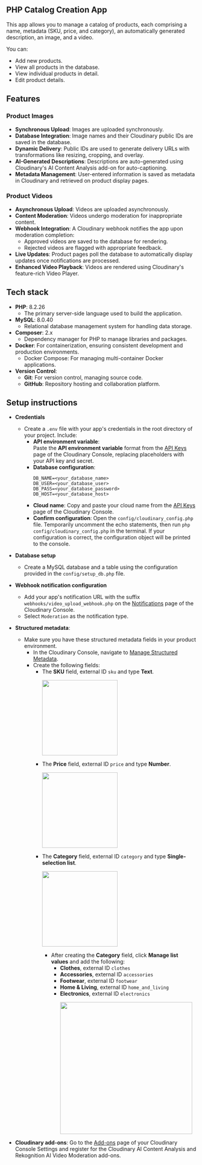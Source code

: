 ## PHP Catalog Creation App

This app allows you to manage a catalog of products, each comprising a name, metadata (SKU, price, and category), an automatically generated description, an image, and a video.

You can:

* Add new products.
* View all products in the database.
* View individual products in detail.
* Edit product details.

## Features

### Product Images

* **Synchronous Upload**: Images are uploaded synchronously.
* **Database Integration**: Image names and their Cloudinary public IDs are saved in the database.
* **Dynamic Delivery**: Public IDs are used to generate delivery URLs with transformations like resizing, cropping, and overlay.
* **AI-Generated Descriptions**: Descriptions are auto-generated using Cloudinary's AI Content Analysis add-on for auto-captioning.
* **Metadata Management**: User-entered information is saved as metadata in Cloudinary and retrieved on product display pages.


### Product Videos

* **Asynchronous Upload**: Videos are uploaded asynchronously.
* **Content Moderation**: Videos undergo moderation for inappropriate content.
* **Webhook Integration**: A Cloudinary webhook notifies the app upon moderation completion:
    * Approved videos are saved to the database for rendering.
    * Rejected videos are flagged with appropriate feedback.
* **Live Updates**: Product pages poll the database to automatically display updates once notifications are processed.
* **Enhanced Video Playback**: Videos are rendered using Cloudinary's feature-rich Video Player.

## Tech stack

- **PHP**: 8.2.26
  - The primary server-side language used to build the application.
- **MySQL**: 8.0.40
  - Relational database management system for handling data storage.
- **Composer**: 2.x
  - Dependency manager for PHP to manage libraries and packages.
- **Docker**: For containerization, ensuring consistent development and production environments.
  - Docker Compose: For managing multi-container Docker applications.
- **Version Control**:
  - **Git**: For version control, managing source code.
  - **GitHub**: Repository hosting and collaboration platform.

## Setup instructions

* **Credentials**
  * Create a `.env` file with your app's credentials in the root directory of your project. Include:
    * **API environment variable**:<br/>Paste the **API environment variable** format from the [API Keys](https://console.cloudinary.com/settings/api-keys) page of the Cloudinary Console, replacing placeholders with your API key and secret.
    * **Database configuration**:
        ```
        DB_NAME=<your_database_name>
        DB_USER=<your_database_user>
        DB_PASS=<your_database_password>
        DB_HOST=<your_database_host>
        ```
    * **Cloud name**: Copy and paste your cloud name from the [API Keys](https://console.cloudinary.com/settings/api-keys) page of the Cloudinary Console.
    * **Confirm configuration**: Open the `config/cloudinary_config.php` file. Temporarily uncomment the echo statements, then run `php config/cloudinary_config.php` in the terminal. If your configuration is correct, the configuration object will be printed to the console.

* **Database setup**
  * Create a MySQL database and a table using the configuration provided in the `config/setup_db.php` file.
* **Webhook notification configuration**
  * Add your app's notification URL with the suffix `webhooks/video_upload_webhook.php` on the [Notifications](https://console.cloudinary.com/settings/webhooks) page of the Cloudinary Console.
  * Select `Moderation` as the notification type. 

* **Structured metadata**:
  * Make sure you have these structured metadata fields in your product environment.
    * In the Cloudinary Console, navigate to [Manage Structured Metadata](https://console.cloudinary.com/console/media_library/metadata_fields).
    * Create the following fields:
      * The **SKU** field, external ID `sku` and type **Text**.<p><img src="https://cloudinary-res.cloudinary.com/image/upload/f_auto/q_auto/bo_1px_solid_grey/v1733762662/docs/php_app_sku.png" width=200></p>
      * The **Price** field, external ID `price` and type **Number**.<p><img src="https://cloudinary-res.cloudinary.com/image/upload/f_auto/q_auto/bo_1px_solid_grey/v1733762789/docs/php_app_category.png" width=200></p>
      * The **Category** field, external ID `category` and type **Single-selection list**.<p><img src="https://cloudinary-res.cloudinary.com/image/upload/f_auto/q_auto/bo_1px_solid_grey/v1733762789/docs/php_app_category.png" width=200></p>
        * After creating the **Category** field, click **Manage list values** and add the following:
          * **Clothes**, external ID `clothes`
          * **Accessories**, external ID `accessories`
          * **Footwear**, external ID `footwear`
          * **Home & Living**, external ID `home_and_living`
          * **Electronics**, external ID `electronics`<p><img src="https://cloudinary-res.cloudinary.com/image/upload/f_auto/q_auto/bo_1px_solid_grey/v1733762804/docs/php_app_category_list_values.png" width=350></p>

* **Cloudinary add-ons**: Go to the [Add-ons](https://console.cloudinary.com/settings/addons) page of your Cloudinary Console Settings and register for the Cloudinary AI Content Analysis and Rekognition AI Video Moderation add-ons.
